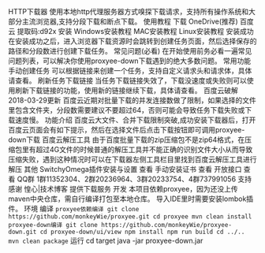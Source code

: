 HTTP下载器 使用本地http代理服务器方式嗅探下载请求，支持所有操作系统和大部分主流浏览器,支持分段下载和断点下载。 使用教程 下载 OneDrive(推荐) 百度云 提取码:d92x 安装 Windows安装教程 MAC安装教程 Linux安装教程 安装成功 在安装成功之后，进入浏览器下载资源时会跳转到创建任务页面，然后选择保存的路径和分段数进行创建下载任务。 常见问题(必看) 在开始使用前务必看一遍常见问题列表，可以解决你使用proxyee-down下载遇到的绝大多数问题。 常用功能 手动创建任务 可以根据链接来创建一个任务，支持自定义请求头和请求体，具体请查看。 刷新任务下载链接 当任务下载链接失效了，下载没速度或失败则可以使用刷新下载链接的功能，使用新的链接继续下载，具体请查看。 百度云破解 2018-03-29更新 百度云近期对批量下载的并发连接数做了限制，如果选择的文件里包含文件夹，分段数需要建议不要超过64，否则可能会导致任务下载失败或下载速度慢。 功能介绍 百度云大文件、合并下载限制突破,成功安装下载器后，打开百度云页面会有如下提示，然后在选择文件后点击下载按钮即可调用proxyee-down下载 百度云解压工具 由于百度批量下载的zip压缩包不是zip64格式，在压缩包里有超过4G文件的时候普通的解压工具并不能正确的识别文件大小从而导致压缩失败，遇到这种情况时可以在下载器左侧工具栏目里找到百度云解压工具进行解压 其他 SwitchyOmega插件安装与设置 查看 手动安装证书 查看 开放接口 查看 QQ群 1群11352304、2群20236964、3群20233754、4群737991056 支持 感谢 惶心|技术博客 提供下载服务 开发 本项目依赖proxyee，因为还没上传maven中央仓库，需自行编译打包至本地仓库。 导入IDE里时需要安装lombok插件。 环境 编译 ``` proxyee依赖编译 git clone https://github.com/monkeyWie/proxyee.git cd proxyee mvn clean install proxyee-down编译 git clone https://github.com/monkeyWie/proxyee-down.git cd proxyee-down/ui/view npm install npm run build cd ../.. mvn clean package ``` 运行 cd target java -jar proxyee-down.jar
